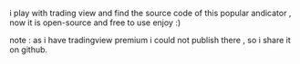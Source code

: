 i play with trading view and find the source code of this popular andicator , now it is open-source and free to use enjoy :)


note : as i have tradingview premium i could not publish there , so i share it on github.
